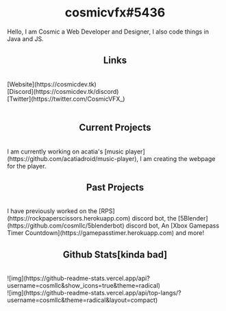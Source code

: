 
  <h1 align="center">cosmicvfx#5436</h1>
  
  <p>Hello, I am Cosmic a Web Developer and Designer, I also code things in Java and JS.</p>
  
  <h2 align="center">Links</h2><br>
  [Website](https://cosmicdev.tk)<br>
  [Discord](https://cosmicdev.tk/discord)<br>
  [Twitter](https://twitter.com/CosmicVFX_)<br>
  <br>
  <h2 align="center">Current Projects</h2><br>
  I am currently working on acatia's [music player](https://github.com/acatiadroid/music-player), I am creating the webpage for the player.<br>
  <h2 align="center">Past Projects</h2><br>
  I have previously worked on the [RPS](https://rockpaperscissors.herokuapp.com) discord bot, the [5Blender](https://github.com/cosmllc/5blenderbot) discord bot, An [Xbox Gamepass Timer Countdown](https://gamepasstimer.herokuapp.com) and more!<br>
<h2 align="center">Github Stats[kinda bad]</h2><br>
![img](https://github-readme-stats.vercel.app/api?username=cosmllc&show_icons=true&theme=radical)<br>
![img](https://github-readme-stats.vercel.app/api/top-langs/?username=cosmllc&theme=radical&layout=compact)
